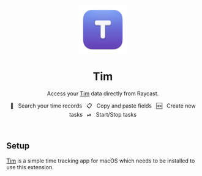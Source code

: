 <div align="center">
  <img src="assets/tim-icon.png" width="128" height="128" />

  <br/>

# Tim

Access your [Tim](https://tim.neat.software/) data directly from Raycast.

🔎 &nbsp; Search your time records &nbsp; 📋 &nbsp; Copy and paste fields &nbsp; 🆕 &nbsp; Create new tasks &nbsp; ⏯︎ &nbsp; Start/Stop tasks

</div>

<br/>

## Setup

[Tim](https://tim.neat.software/) is a simple time tracking app for macOS which needs to be installed to use this extension.
